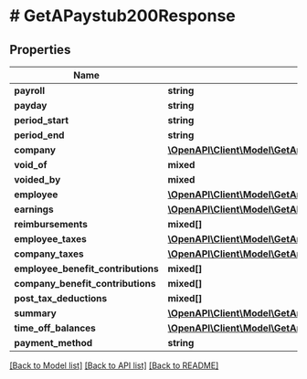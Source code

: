 # # GetAPaystub200Response

## Properties

Name | Type | Description | Notes
------------ | ------------- | ------------- | -------------
**payroll** | **string** |  | [optional]
**payday** | **string** |  | [optional]
**period_start** | **string** |  | [optional]
**period_end** | **string** |  | [optional]
**company** | [**\OpenAPI\Client\Model\GetAnEmployeesPaystubs200ResponseResultsInnerCompany**](GetAnEmployeesPaystubs200ResponseResultsInnerCompany.md) |  | [optional]
**void_of** | **mixed** |  | [optional]
**voided_by** | **mixed** |  | [optional]
**employee** | [**\OpenAPI\Client\Model\GetAnEmployeesPaystubs200ResponseResultsInnerEmployee**](GetAnEmployeesPaystubs200ResponseResultsInnerEmployee.md) |  | [optional]
**earnings** | [**\OpenAPI\Client\Model\GetAPaystub200ResponseEarningsInner[]**](GetAPaystub200ResponseEarningsInner.md) |  | [optional]
**reimbursements** | **mixed[]** |  | [optional]
**employee_taxes** | [**\OpenAPI\Client\Model\GetAnEmployeesPaystubs200ResponseResultsInnerEmployeeTaxesInner[]**](GetAnEmployeesPaystubs200ResponseResultsInnerEmployeeTaxesInner.md) |  | [optional]
**company_taxes** | [**\OpenAPI\Client\Model\GetAnEmployeesPaystubs200ResponseResultsInnerCompanyTaxesInner[]**](GetAnEmployeesPaystubs200ResponseResultsInnerCompanyTaxesInner.md) |  | [optional]
**employee_benefit_contributions** | **mixed[]** |  | [optional]
**company_benefit_contributions** | **mixed[]** |  | [optional]
**post_tax_deductions** | **mixed[]** |  | [optional]
**summary** | [**\OpenAPI\Client\Model\GetAnEmployeesPaystubs200ResponseResultsInnerSummary**](GetAnEmployeesPaystubs200ResponseResultsInnerSummary.md) |  | [optional]
**time_off_balances** | [**\OpenAPI\Client\Model\GetAnEmployeesPaystubs200ResponseResultsInnerTimeOffBalances**](GetAnEmployeesPaystubs200ResponseResultsInnerTimeOffBalances.md) |  | [optional]
**payment_method** | **string** |  | [optional]

[[Back to Model list]](../../README.md#models) [[Back to API list]](../../README.md#endpoints) [[Back to README]](../../README.md)
